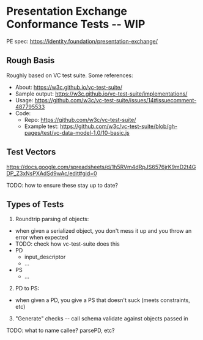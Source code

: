 # Presentation Exchange Conformance Tests -- WIP

PE spec: https://identity.foundation/presentation-exchange/

## Rough Basis

Roughly based on VC test suite. Some references:
- About: https://w3c.github.io/vc-test-suite/
- Sample output: https://w3c.github.io/vc-test-suite/implementations/
- Usage: https://github.com/w3c/vc-test-suite/issues/14#issuecomment-487795533
- Code: 
  - Repo: https://github.com/w3c/vc-test-suite/
  - Example test: https://github.com/w3c/vc-test-suite/blob/gh-pages/test/vc-data-model-1.0/10-basic.js

## Test Vectors

https://docs.google.com/spreadsheets/d/1h5RVm4dRpJS6576jrK9mD2t4GDP_Z3xNsPXAdSd9wAc/edit#gid=0

TODO: how to ensure these stay up to date?

## Types of Tests

1. Roundtrip parsing of objects:
  - when given a serialized object, you don't mess it up and you throw an error when expected
  - TODO: check how vc-test-suite does this
  - PD
    - input_descriptor
    - ...
  - PS
    - ...
2. PD to PS:
  - when given a PD, you give a PS that doesn't suck (meets constraints, etc)
3. "Generate" checks -- call schema validate against objects passed in

TODO: what to name callee? parsePD, etc?
